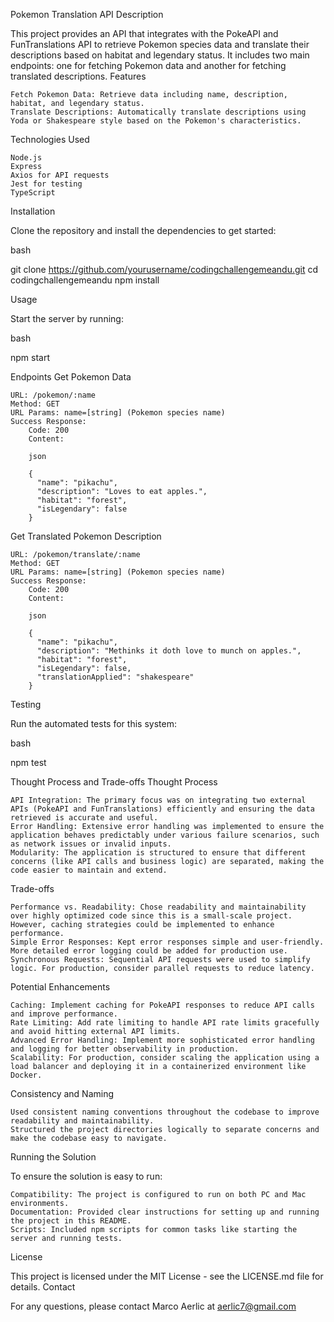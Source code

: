 Pokemon Translation API
Description

This project provides an API that integrates with the PokeAPI and FunTranslations API to retrieve Pokemon species data and translate their descriptions based on habitat and legendary status. It includes two main endpoints: one for fetching Pokemon data and another for fetching translated descriptions.
Features

    Fetch Pokemon Data: Retrieve data including name, description, habitat, and legendary status.
    Translate Descriptions: Automatically translate descriptions using Yoda or Shakespeare style based on the Pokemon's characteristics.

Technologies Used

    Node.js
    Express
    Axios for API requests
    Jest for testing
    TypeScript

Installation

Clone the repository and install the dependencies to get started:

bash

git clone https://github.com/yourusername/codingchallengemeandu.git
cd codingchallengemeandu
npm install

Usage

Start the server by running:

bash

npm start

Endpoints
Get Pokemon Data

    URL: /pokemon/:name
    Method: GET
    URL Params: name=[string] (Pokemon species name)
    Success Response:
        Code: 200
        Content:

        json

        {
          "name": "pikachu",
          "description": "Loves to eat apples.",
          "habitat": "forest",
          "isLegendary": false
        }

Get Translated Pokemon Description

    URL: /pokemon/translate/:name
    Method: GET
    URL Params: name=[string] (Pokemon species name)
    Success Response:
        Code: 200
        Content:

        json

        {
          "name": "pikachu",
          "description": "Methinks it doth love to munch on apples.",
          "habitat": "forest",
          "isLegendary": false,
          "translationApplied": "shakespeare"
        }

Testing

Run the automated tests for this system:

bash

npm test

Thought Process and Trade-offs
Thought Process

    API Integration: The primary focus was on integrating two external APIs (PokeAPI and FunTranslations) efficiently and ensuring the data retrieved is accurate and useful.
    Error Handling: Extensive error handling was implemented to ensure the application behaves predictably under various failure scenarios, such as network issues or invalid inputs.
    Modularity: The application is structured to ensure that different concerns (like API calls and business logic) are separated, making the code easier to maintain and extend.

Trade-offs

    Performance vs. Readability: Chose readability and maintainability over highly optimized code since this is a small-scale project. However, caching strategies could be implemented to enhance performance.
    Simple Error Responses: Kept error responses simple and user-friendly. More detailed error logging could be added for production use.
    Synchronous Requests: Sequential API requests were used to simplify logic. For production, consider parallel requests to reduce latency.

Potential Enhancements

    Caching: Implement caching for PokeAPI responses to reduce API calls and improve performance.
    Rate Limiting: Add rate limiting to handle API rate limits gracefully and avoid hitting external API limits.
    Advanced Error Handling: Implement more sophisticated error handling and logging for better observability in production.
    Scalability: For production, consider scaling the application using a load balancer and deploying it in a containerized environment like Docker.

Consistency and Naming

    Used consistent naming conventions throughout the codebase to improve readability and maintainability.
    Structured the project directories logically to separate concerns and make the codebase easy to navigate.

Running the Solution

To ensure the solution is easy to run:

    Compatibility: The project is configured to run on both PC and Mac environments.
    Documentation: Provided clear instructions for setting up and running the project in this README.
    Scripts: Included npm scripts for common tasks like starting the server and running tests.

License

This project is licensed under the MIT License - see the LICENSE.md file for details.
Contact

For any questions, please contact Marco Aerlic at aerlic7@gmail.com
